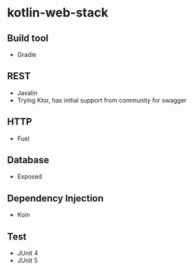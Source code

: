 # kotlin-web-stack

## Build tool

* Gradle

## REST

* Javalin
* Trying Ktor, has initial support from community for swagger

## HTTP

* Fuel

## Database

* Exposed

## Dependency Injection

* Koin

## Test

* JUnit 4
* JUnit 5

